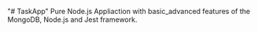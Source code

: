 "# TaskApp" 
Pure Node.js Appliaction with basic_advanced features of the MongoDB, Node.js and Jest framework.

